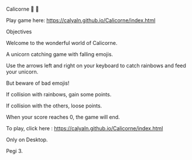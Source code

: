 Calicorne 🦄 🌈

Play game here: https://calyaln.github.io/Calicorne/index.html

Objectives

Welcome to the wonderful world of Calicorne.

A unicorn catching game with falling emojis.

Use the arrows left and right on your keyboard to catch rainbows and feed your unicorn.

But beware of bad emojis!

If collision with rainbows, gain some points.

If collision with the others, loose points.

When your score reaches 0, the game will end.

To play, click here : https://calyaln.github.io/Calicorne/index.html

Only on Desktop.

Pegi 3.
